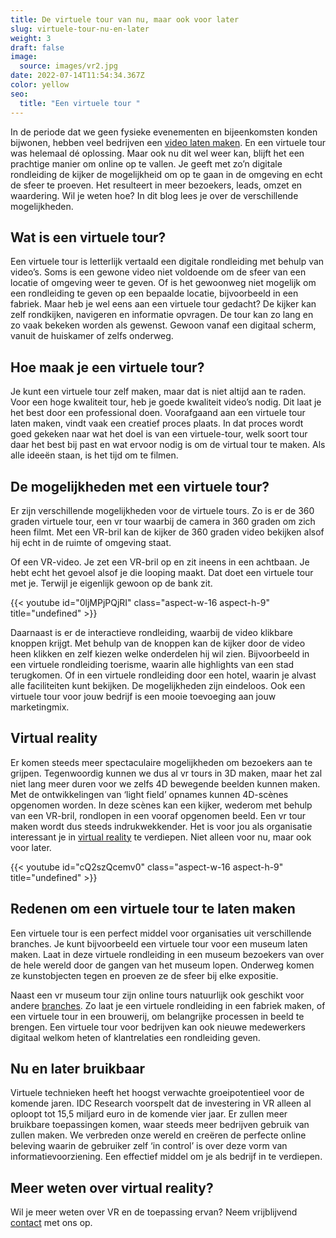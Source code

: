 ```yaml
---
title: De virtuele tour van nu, maar ook voor later
slug: virtuele-tour-nu-en-later
weight: 3
draft: false
image:
  source: images/vr2.jpg
date: 2022-07-14T11:54:34.367Z
color: yellow
seo:
  title: "Een virtuele tour "
---
```

In de periode dat we geen fysieke evenementen en bijeenkomsten konden bijwonen, hebben veel bedrijven een [video laten maken](https://www.philenflo.nl/oplossingen/video-laten-maken/). En een virtuele tour was helemaal dé oplossing. Maar ook nu dit wel weer kan, blijft het een prachtige manier om online op te vallen. Je geeft met zo’n digitale rondleiding de kijker de mogelijkheid om op te gaan in de omgeving en echt de sfeer te proeven. Het resulteert in meer bezoekers, leads, omzet en waardering. Wil je weten hoe? In dit blog lees je over de verschillende mogelijkheden. 

## Wat is een virtuele tour?

Een virtuele tour is letterlijk vertaald een digitale rondleiding met behulp van video’s. Soms is een gewone video niet voldoende om de sfeer van een locatie of omgeving weer te geven. Of is het gewoonweg niet mogelijk om een rondleiding te geven op een bepaalde locatie, bijvoorbeeld in een fabriek. Maar heb je wel eens aan een virtuele tour gedacht? De kijker kan zelf rondkijken, navigeren en informatie opvragen. De tour kan zo lang en zo vaak bekeken worden als gewenst. Gewoon vanaf een digitaal scherm, vanuit de huiskamer of zelfs onderweg.

## Hoe maak je een virtuele tour?

Je kunt een virtuele tour zelf maken, maar dat is niet altijd aan te raden. Voor een hoge kwaliteit tour, heb je goede kwaliteit video’s nodig. Dit laat je het best door een professional doen. Voorafgaand aan een virtuele tour laten maken, vindt vaak een creatief proces plaats. In dat proces wordt goed gekeken naar wat het doel is van een virtuele-tour, welk soort tour daar het best bij past en wat ervoor nodig is om de virtual tour te maken. Als alle ideeën staan, is het tijd om te filmen.

## De mogelijkheden met een virtuele tour?

Er zijn verschillende mogelijkheden voor de virtuele tours. Zo is er de 360 graden virtuele tour, een vr tour waarbij de camera in 360 graden om zich heen filmt. Met een VR-bril kan de kijker de 360 graden video bekijken alsof hij echt in de ruimte of omgeving staat. 

Of een VR-video. Je zet een VR-bril op en zit ineens in een achtbaan. Je hebt echt het gevoel alsof je die looping maakt. Dat doet een virtuele tour met je. Terwijl je eigenlijk gewoon op de bank zit. 

{{< youtube id="0ljMPjPQjRI" class="aspect-w-16 aspect-h-9" title="undefined" >}}

Daarnaast is er de interactieve rondleiding, waarbij de video klikbare knoppen krijgt. Met behulp van de knoppen kan de kijker door de video heen klikken en zelf kiezen welke onderdelen hij wil zien. Bijvoorbeeld in een virtuele rondleiding toerisme, waarin alle highlights van een stad terugkomen. Of in een virtuele rondleiding door een hotel, waarin je alvast alle faciliteiten kunt bekijken. De mogelijkheden zijn eindeloos. Ook een virtuele tour voor jouw bedrijf is een mooie toevoeging aan jouw marketingmix.

## Virtual reality

Er komen steeds meer spectaculaire mogelijkheden om bezoekers aan te grijpen. Tegenwoordig kunnen we dus al vr tours in 3D maken, maar het zal niet lang meer duren voor we zelfs 4D bewegende beelden kunnen maken. Met de ontwikkelingen van ‘light field’ opnames kunnen 4D-scènes opgenomen worden. In deze scènes kan een kijker, wederom met behulp van een VR-bril, rondlopen in een vooraf opgenomen beeld. Een vr tour maken wordt dus steeds indrukwekkender. Het is voor jou als organisatie interessant je in [virtual reality](https://www.philenflo.nl/oplossingen/virtual-reality/) te verdiepen. Niet alleen voor nu, maar ook voor later.

{{< youtube id="cQ2szQcemv0" class="aspect-w-16 aspect-h-9" title="undefined" >}}

## Redenen om een virtuele tour te laten maken

Een virtuele tour is een perfect middel voor organisaties uit verschillende branches. Je kunt bijvoorbeeld een virtuele tour voor een museum laten maken. Laat in deze virtuele rondleiding in een museum bezoekers van over de hele wereld door de gangen van het museum lopen. Onderweg komen ze kunstobjecten tegen en proeven ze de sfeer bij elke expositie.

Naast een vr museum tour zijn online tours natuurlijk ook geschikt voor andere [branches](https://www.philenflo.nl/branches/). Zo laat je een virtuele rondleiding in een fabriek maken, of een virtuele tour in een brouwerij, om belangrijke processen in beeld te brengen. Een virtuele tour voor bedrijven kan ook nieuwe medewerkers digitaal welkom heten of klantrelaties een rondleiding geven.

## Nu en later bruikbaar

Virtuele technieken heeft het hoogst verwachte groeipotentieel voor de komende jaren. IDC Research voorspelt dat de investering in VR alleen al oploopt tot 15,5 miljard euro in de komende vier jaar. Er zullen meer bruikbare toepassingen komen, waar steeds meer bedrijven gebruik van zullen maken. We verbreden onze wereld en creëren de perfecte online beleving waarin de gebruiker zelf ‘in control’ is over deze vorm van informatievoorziening. Een effectief middel om je als bedrijf in te verdiepen.

## Meer weten over virtual reality?

Wil je meer weten over VR en de toepassing ervan? Neem vrijblijvend [contact](https://www.philenflo.nl/contact/) met ons op.